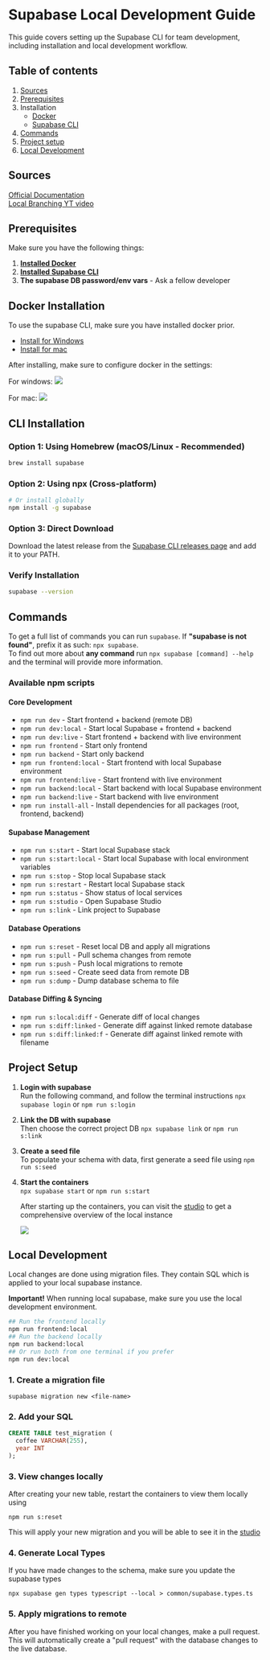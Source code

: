 # Supabase Local Development Guide
This guide covers setting up the Supabase CLI for team development, including installation and local development workflow.

## Table of contents

1. [Sources](#sources)
1. [Prerequisites](#prerequisites)
1. Installation
   - [Docker](#docker-installation)
   - [Supabase CLI](#cli-installation)
1. [Commands](#commands)
1. [Project setup](#project-setup)
1. [Local Development](#local-development)

## Sources

[Official Documentation](https://supabase.com/docs/reference/cli/start)  
[Local Branching YT video](https://www.youtube.com/watch?v=N0Wb85m3YMI)

## Prerequisites

Make sure you have the following things:
1. **[Installed Docker](#docker-installation)**
1. **[Installed Supabase CLI](#cli-installation)**
1. **The supabase DB password/env vars** - Ask a fellow developer

## Docker Installation
To use the supabase CLI, make sure you have installed docker prior.  
- [Install for Windows](https://docs.docker.com/desktop/setup/install/windows-install/)   
- [Install for mac](https://docs.docker.com/desktop/setup/install/mac-install/)  

After installing, make sure to configure docker in the settings:

For windows:
![](https://supabase.com/docs/_next/image?url=%2Fdocs%2Fimg%2Fguides%2Fcli%2Fdocker-win.png&w=3840&q=75)

For mac:
![](https://supabase.com/docs/_next/image?url=%2Fdocs%2Fimg%2Fguides%2Fcli%2Fdocker-mac.png&w=3840&q=75)


## CLI Installation

### Option 1: Using Homebrew (macOS/Linux - Recommended)

```bash
brew install supabase
```

### Option 2: Using npx (Cross-platform)

```bash
# Or install globally
npm install -g supabase
```

### Option 3: Direct Download

Download the latest release from the [Supabase CLI releases page](https://github.com/supabase/cli/releases) and add it to your PATH.

### Verify Installation

```bash
supabase --version
```

## Commands

To get a full list of commands you can run `supabase`. If **"supabase is not found"**, prefix it as such: `npx supabase`.  
To find out more about **any command** run `npx supabase [command] --help` and the terminal will provide more information.

### Available npm scripts
#### Core Development

- `npm run dev` - Start frontend + backend (remote DB)
- `npm run dev:local` - Start local Supabase + frontend + backend
- `npm run dev:live` - Start frontend + backend with live environment
- `npm run frontend` - Start only frontend
- `npm run backend` - Start only backend
- `npm run frontend:local` - Start frontend with local Supabase environment
- `npm run frontend:live` - Start frontend with live environment
- `npm run backend:local` - Start backend with local Supabase environment
- `npm run backend:live` - Start backend with live environment
- `npm run install-all` - Install dependencies for all packages (root, frontend, backend)

#### Supabase Management

- `npm run s:start` - Start local Supabase stack
- `npm run s:start:local` - Start local Supabase with local environment variables
- `npm run s:stop` - Stop local Supabase stack
- `npm run s:restart` - Restart local Supabase stack
- `npm run s:status` - Show status of local services
- `npm run s:studio` - Open Supabase Studio
- `npm run s:link` - Link project to Supabase

#### Database Operations

- `npm run s:reset` - Reset local DB and apply all migrations
- `npm run s:pull` - Pull schema changes from remote
- `npm run s:push` - Push local migrations to remote
- `npm run s:seed` - Create seed data from remote DB
- `npm run s:dump` - Dump database schema to file

#### Database Diffing & Syncing

- `npm run s:local:diff` - Generate diff of local changes
- `npm run s:diff:linked` - Generate diff against linked remote database
- `npm run s:diff:linked:f` - Generate diff against linked remote with filename


## Project Setup

1. **Login with supabase**  
   Run the following command, and follow the terminal instructions
   `npx supabase login` or `npm run s:login`

2. **Link the DB with supabase**  
   Then choose the correct project DB
   `npx supabase link` or  `npm run s:link`

3. **Create a seed file**  
   To populate your schema with data, first generate a seed file using `npm run s:seed`

3. **Start the containers**  
   `npx supabase start` or `npm run s:start`

   After starting up the containers, you can visit the [studio](http://127.0.0.1:54323) to get a comprehensive overview of the local instance

   ![](https://supabase.com/docs/img/guides/cli/local-studio.png)

## Local Development
Local changes are done using migration files. They contain SQL which is applied to your local supabase instance.    

**Important!** When running local supabase, make sure you use the local development environment.
```bash
## Run the frontend locally
npm run frontend:local
## Run the backend locally 
npm run backend:local
## Or run both from one terminal if you prefer
npm run dev:local
```
### 1. Create a migration file
```
supabase migration new <file-name>
```

### 2. Add your SQL
```sql
CREATE TABLE test_migration (
  coffee VARCHAR(255),
  year INT
);
```

### 3. View changes locally
After creating your new table, restart the containers to view them locally using
```
npm run s:reset
```
This will apply your new migration and you will be able to see it in the [studio](http://127.0.0.1:54323)

### 4. Generate Local Types  
If you have made changes to the schema, make sure you update the supabase types
```
npx supabase gen types typescript --local > common/supabase.types.ts
```

### 5. Apply migrations to remote
After you have finished working on your local changes, make a pull request. This will automatically create a "pull request" with the database changes to the live database.